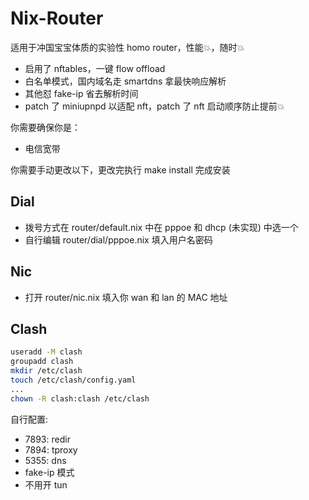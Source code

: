 # Nix-Router

适用于冲国宝宝体质的实验性 homo router，性能💥，随时💥

- 启用了 nftables，一键 flow offload
- 白名单模式，国内域名走 smartdns 拿最快响应解析
- 其他怼 fake-ip 省去解析时间
- patch 了 miniupnpd 以适配 nft，patch 了 nft 启动顺序防止提前💥

你需要确保你是：

- 电信宽带

你需要手动更改以下，更改完执行 make install 完成安装

## Dial

- 拨号方式在 router/default.nix 中在 pppoe 和 dhcp (未实现) 中选一个
- 自行编辑 router/dial/pppoe.nix 填入用户名密码

## Nic

- 打开 router/nic.nix 填入你 wan 和 lan 的 MAC 地址

## Clash

```bash
useradd -M clash
groupadd clash
mkdir /etc/clash
touch /etc/clash/config.yaml
...
chown -R clash:clash /etc/clash
```

自行配置:

- 7893: redir
- 7894: tproxy
- 5355: dns
- fake-ip 模式
- 不用开 tun